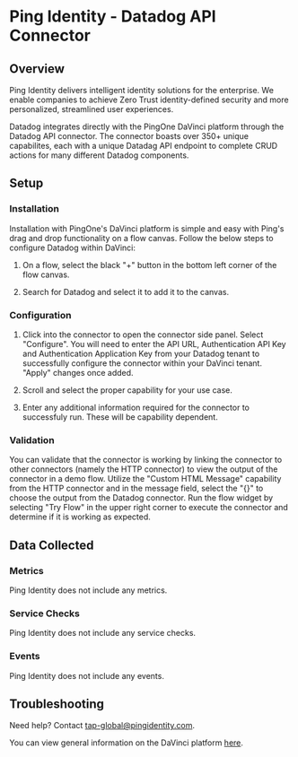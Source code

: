 # Ping Identity - Datadog API Connector

## Overview

Ping Identity delivers intelligent identity solutions for the enterprise. We enable companies to achieve Zero Trust identity-defined security and more personalized, streamlined user experiences.

Datadog integrates directly with the PingOne DaVinci platform through the Datadog API connector. The connector boasts over 350+ unique capabilites, each with a unique Datadag API endpoint to complete CRUD actions for many different Datadog components.

## Setup

### Installation

Installation with PingOne's DaVinci platform is simple and easy with Ping's drag and drop functionality on a flow canvas. Follow the below steps to configure Datadog within DaVinci:

1. On a flow, select the black "+" button in the bottom left corner of the flow canvas. 

2. Search for Datadog and select it to add it to the canvas.


### Configuration

1. Click into the connector to open the connector side panel. Select "Configure". You will need to enter the API URL, Authentication API Key and Authentication Application Key from your Datadog tenant to successfully configure the connector within your DaVinci tenant. "Apply" changes once added.

2. Scroll and select the proper capability for your use case.

3. Enter any additional information required for the connector to successfuly run. These will be capability dependent.

### Validation

You can validate that the connector is working by linking the connector to other connectors (namely the HTTP connector) to view the output of the connector in a demo flow. Utilize the "Custom HTML Message" capability from the HTTP connector and in the message field, select the "{}" to choose the output from the Datadog connector. Run the flow widget by selecting "Try Flow" in the upper right corner to execute the connector and determine if it is working as expected.

## Data Collected

### Metrics

Ping Identity does not include any metrics.

### Service Checks

Ping Identity does not include any service checks.

### Events

Ping Identity does not include any events.

## Troubleshooting

Need help? Contact tap-global@pingidentity.com.

You can view general information on the DaVinci platform [here](https://docs.pingidentity.com/r/en-us/davinci/davinci_landing_page).